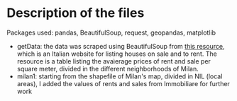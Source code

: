 # Description of the files
Packages used: pandas, BeautifulSoup, request, geopandas, matplotlib
- getData: the data was scraped using BeautifulSoup from [this resource](https://www.immobiliare.it/mercato-immobiliare/lombardia/milano/), which is an Italian website for listing houses on sale and to rent. The resource is a table listing the avaìerage prices of rent and sale per square meter, divided in the different neighborhoods of Milan.
- milan1: starting from the shapefile of Milan's map, divided in NIL (local areas), I added the values of rents and sales from Immobiliare for further work
